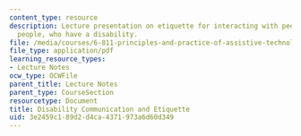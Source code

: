 ```yaml
---
content_type: resource
description: Lecture presentation on etiquette for interacting with people, and about
  people, who have a disability.
file: /media/courses/6-811-principles-and-practice-of-assistive-technology-fall-2014/3e2459c189d2d4ca4371973a6d60d349_MIT6_811F14_Communicating.pdf
file_type: application/pdf
learning_resource_types:
- Lecture Notes
ocw_type: OCWFile
parent_title: Lecture Notes
parent_type: CourseSection
resourcetype: Document
title: Disability Communication and Etiquette
uid: 3e2459c1-89d2-d4ca-4371-973a6d60d349
---
```

